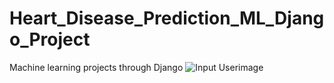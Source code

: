 # Heart_Disease_Prediction_ML_Django_Project
Machine learning projects through Django
![Input Userimage](https://github.com/images/input.png)
